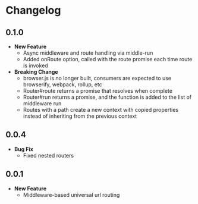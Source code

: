 # Changelog

## 0.1.0

* **New Feature**
  * Async middleware and route handling via middle-run
  * Added onRoute option, called with the route promise each time route is invoked
* **Breaking Change**
  * browser.js is no longer built, consumers are expected to use browserify, webpack, rollup, etc
  * Router#route returns a promise that resolves when complete
  * Router#run returns a promise, and the function is added to the list of middleware run
  * Routes with a path create a new context with copied properties instead of inheriting from the previous context

## 0.0.4

* **Bug Fix**
  * Fixed nested routers

## 0.0.1

* **New Feature**
  * Middleware-based universal url routing

